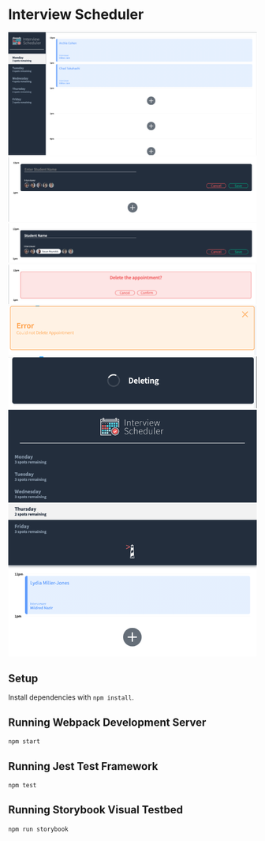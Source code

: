 # Interview Scheduler
!['Interview scheduler app main page'](https://github.com/caitmich/scheduler/blob/master/docs/homepage.png)
!["Booking an appointment"](https://github.com/caitmich/scheduler/blob/master/docs/book-appointment.png)
!['editing an existing appointment'](https://github.com/caitmich/scheduler/blob/master/docs/edit-appointment.png)
!['user confirmation'](https://github.com/caitmich/scheduler/blob/master/docs/confirm.png)
!['error saving or deleting appointment'](https://github.com/caitmich/scheduler/blob/master/docs/error-message.png)
!['deleting status indicator'](https://github.com/caitmich/scheduler/blob/master/docs/deleting-status.png)
!['mobile responsive design'](https://github.com/caitmich/scheduler/blob/master/docs/mobile-responsive.png)

## Setup

Install dependencies with `npm install`.

## Running Webpack Development Server

```sh
npm start
```

## Running Jest Test Framework

```sh
npm test
```

## Running Storybook Visual Testbed

```sh
npm run storybook
```
